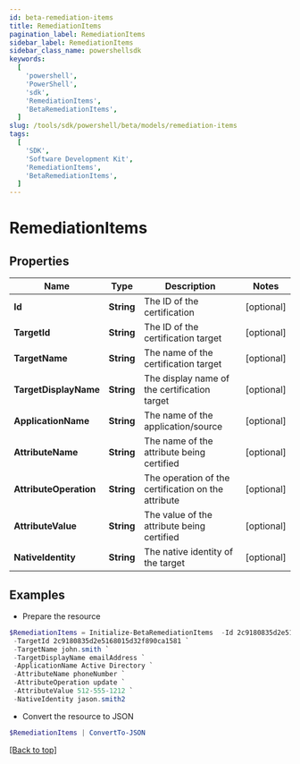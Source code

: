 ```yaml
---
id: beta-remediation-items
title: RemediationItems
pagination_label: RemediationItems
sidebar_label: RemediationItems
sidebar_class_name: powershellsdk
keywords:
  [
    'powershell',
    'PowerShell',
    'sdk',
    'RemediationItems',
    'BetaRemediationItems',
  ]
slug: /tools/sdk/powershell/beta/models/remediation-items
tags:
  [
    'SDK',
    'Software Development Kit',
    'RemediationItems',
    'BetaRemediationItems',
  ]
---
```


# RemediationItems

## Properties

| Name | Type | Description | Notes |
| --- | --- | --- | --- |
| **Id** | **String** | The ID of the certification | [optional] |
| **TargetId** | **String** | The ID of the certification target | [optional] |
| **TargetName** | **String** | The name of the certification target | [optional] |
| **TargetDisplayName** | **String** | The display name of the certification target | [optional] |
| **ApplicationName** | **String** | The name of the application/source | [optional] |
| **AttributeName** | **String** | The name of the attribute being certified | [optional] |
| **AttributeOperation** | **String** | The operation of the certification on the attribute | [optional] |
| **AttributeValue** | **String** | The value of the attribute being certified | [optional] |
| **NativeIdentity** | **String** | The native identity of the target | [optional] |

## Examples

- Prepare the resource

```powershell
$RemediationItems = Initialize-BetaRemediationItems  -Id 2c9180835d2e5168015d32f890ca1581 `
 -TargetId 2c9180835d2e5168015d32f890ca1581 `
 -TargetName john.smith `
 -TargetDisplayName emailAddress `
 -ApplicationName Active Directory `
 -AttributeName phoneNumber `
 -AttributeOperation update `
 -AttributeValue 512-555-1212 `
 -NativeIdentity jason.smith2
```

- Convert the resource to JSON

```powershell
$RemediationItems | ConvertTo-JSON
```

[[Back to top]](#)
